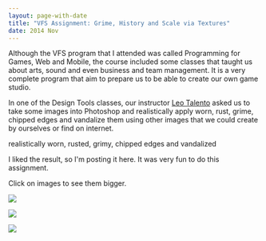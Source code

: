 ```yaml
---
layout: page-with-date
title: "VFS Assignment: Grime, History and Scale via Textures"
date: 2014 Nov
---
```


Although the VFS program that I attended was called Programming for Games, Web and Mobile, the course included some classes that taught us about arts, sound and even business and team management. It is a very complete program that aim to prepare us to be able to create our own game studio.

In one of the Design Tools classes, our instructor <a href="https://ca.linkedin.com/in/leotalento" target="_blank">Leo Talento</a> asked us to take some images into Photoshop and realistically apply worn, rust, grime, chipped edges and vandalize them using other images that we could create by ourselves or find on internet. 

realistically worn, rusted, grimy, chipped edges and vandalized

I liked the result, so I'm posting it here. It was very fun to do this assignment.

Click on images to see them bigger.

<a href="{{ site.baseurl }}public/images/portfolio/arts/vfs-grime-assignment/hi-house-01.jpg" class="colorbox"><img src="{{ site.baseurl }}public/images/portfolio/arts/vfs-grime-assignment/lo-house-01.jpg"></a>

<a href="{{ site.baseurl }}public/images/portfolio/arts/vfs-grime-assignment/hi-building.jpg" class="colorbox"><img src="{{ site.baseurl }}public/images/portfolio/arts/vfs-grime-assignment/lo-building.jpg"></a>

<a href="{{ site.baseurl }}public/images/portfolio/arts/vfs-grime-assignment/hi-dumpster.jpg" class="colorbox"><img src="{{ site.baseurl }}public/images/portfolio/arts/vfs-grime-assignment/lo-dumpster.jpg"></a>